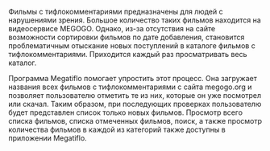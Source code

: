 Фильмы с тифлокомментариями предназначены для людей с нарушениями зрения. Большое количество таких фильмов находится на видеосервисе MEGOGO. Однако, из-за отсутствия на сайте возможности сортировки фильмов по дате добавления, становится проблематичным отыскание новых поступлений в каталоге фильмов с тифлокомментариями. Приходится каждый раз просматривать весь каталог. 

Программа Megatiflo помогает упростить этот процесс. Она загружает названия всех фильмов с тифлокомментариями с сайта megogo.org и позволяет пользователю отметить те из них, которые он уже посмотрел или скачал. Таким образом, при последующих проверках пользователю будет представлен список только новых фильмов. Просмотр всего списка фильмов, списка отмеченных фильмов, поиск, а также просмотр количества фильмов в каждой из категорий также доступны в приложении Megatiflo.

